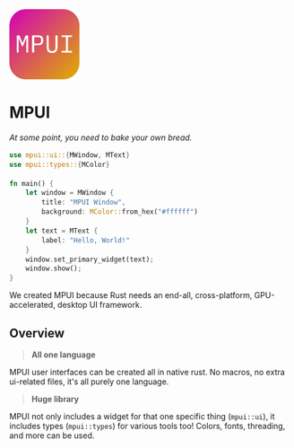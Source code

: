 <img src="resources/icons/logos/mpui_icon.svg" width="125">

# MPUI
_At some point, you need to bake your own bread._

```rust
use mpui::ui::{MWindow, MText}
use mpui::types::{MColor}

fn main() {
    let window = MWindow {
        title: "MPUI Window",
        background: MColor::from_hex("#ffffff")
    }
    let text = MText {
        label: "Hello, World!"
    }
    window.set_primary_widget(text);
    window.show();
}
```

We created MPUI because Rust needs an end-all, cross-platform, GPU-accelerated, desktop UI framework.

## Overview

> **All one language**

MPUI user interfaces can be created all in native rust. No macros, no extra ui-related files, it's all purely one language.

> **Huge library**

MPUI not only includes a widget for that one specific thing (`mpui::ui`), it includes types (`mpui::types`) for various tools too! Colors, fonts, threading, and more can be used.

